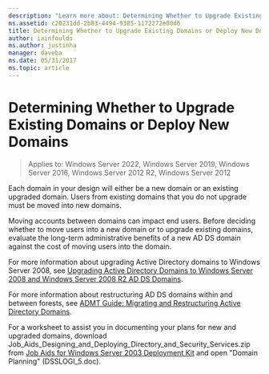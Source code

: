 ```yaml
---
description: "Learn more about: Determining Whether to Upgrade Existing Domains or Deploy New Domains"
ms.assetid: c20231dd-2b83-4494-9385-1172272e00d6
title: Determining Whether to Upgrade Existing Domains or Deploy New Domains
author: iainfoulds
ms.author: justinha
manager: daveba
ms.date: 05/31/2017
ms.topic: article
---
```


# Determining Whether to Upgrade Existing Domains or Deploy New Domains

>Applies to: Windows Server 2022, Windows Server 2019, Windows Server 2016, Windows Server 2012 R2, Windows Server 2012

Each domain in your design will either be a new domain or an existing upgraded domain. Users from existing domains that you do not upgrade must be moved into new domains.

Moving accounts between domains can impact end users. Before deciding whether to move users into a new domain or to upgrade existing domains, evaluate the long-term administrative benefits of a new AD DS domain against the cost of moving users into the domain.

For more information about upgrading Active Directory domains to  Windows Server 2008, see [Upgrading Active Directory Domains to Windows Server 2008 and Windows Server 2008 R2 AD DS Domains](/previous-versions/windows/it-pro/windows-server-2008-r2-and-2008/cc731188(v=ws.10)).

For more information about restructuring AD DS domains within and between forests, see [ADMT Guide: Migrating and Restructuring Active Directory Domains](/previous-versions/windows/it-pro/windows-server-2008-r2-and-2008/cc974332(v=ws.10)).

For a worksheet to assist you in documenting your plans for new and upgraded domains, download Job_Aids_Designing_and_Deploying_Directory_and_Security_Services.zip from [Job Aids for Windows Server 2003 Deployment Kit](https://microsoft.com/download/details.aspx?id=9608) and open "Domain Planning" (DSSLOGI_5.doc).
